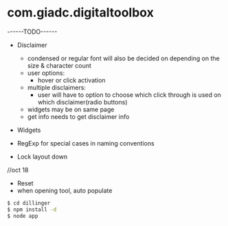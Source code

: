 # com.giadc.digitaltoolbox

------TODO------
+ Disclaimer
  - condensed or regular font will also be decided on depending on the size & character count
  - user options:
    + hover or click activation
  - multiple disclaimers:
    + user will have to option to choose which click through is used on which disclaimer(radio buttons)
  - widgets may be on same page
  - get info needs to get disclaimer info

+ Widgets
+ RegExp for special cases in naming conventions
+ Lock layout down

//oct 18
+ Reset
+ when opening tool, auto populate

```sh
$ cd dillinger
$ npm install -d
$ node app
```
